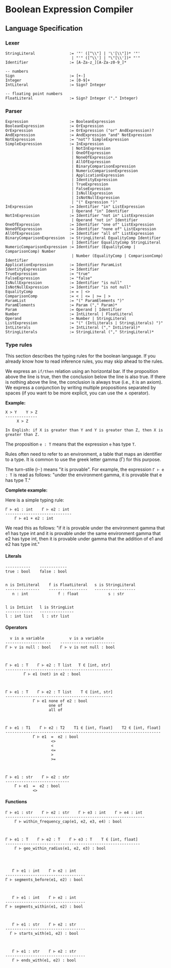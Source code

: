 # Boolean Expression Compiler

## Language Specification

### Lexer

```nocode
StringLiteral               := '"' ([^\\"] | '\'[\\"])* '"'
                             | "'" ([^\\'] | "\"[\\'])* "'"
Identifier                  := [A-Za-z_][A-Za-z0-9_]*

-- numbers
Sign                        := [+-]
Integer                     := [0-9]+
IntLiteral                  := Sign? Integer

-- floating point numbers
FloatLiteral                := Sign? Integer ("." Integer)
```

### Parser

```nocode
Expression                  := BooleanExpression
BooleanExpression           := OrExpression
OrExpression                := OrExpression ("or" AndExpression)?
AndExpression               := AndExpression "and" NotExpression
NotExpression               := "not"? SimpleExpression
SimpleExpression            := InExpression
                             | NotInExpression
                             | OneOfExpression
                             | NoneOfExpression
                             | AllOfExpression
                             | BinaryComparisonExpression
                             | NumericComparisonExpression
                             | ApplicationExpression
                             | IdentityExpression
                             | TrueExpression
                             | FalseExpression
                             | IsNullExpression
                             | IsNotNullExpression
                             | "(" Expression ")"
InExpression                := Identifier "in" ListExpression
                             | Operand "in" Identifier
NotInExpression             := Identifier "not in" ListExpression
                             | Operand "not in" Identifier
OneOfExpression             := Identifier "one of" ListExpression
NoneOfExpression            := Identifier "none of" ListExpression
AllOfExpression             := Identifier "all of" ListExpression
BinaryComparisonExpression  := StringLiteral EqualityComp Identifier
                             | Identifier EqualityComp StringLiteral
NumericComparisonExpression := Identifier (EqualityComp | ComparisonComp) Number
                             | Number (EqualityComp | ComparisonComp) Identifier
ApplicationExpression       := Identifier ParamList
IdentityExpression          := Identifier
TrueExpression              := "true"
FalseExpression             := "false"
IsNullExpression            := Identifier "is null"
IsNotNullExpression         := Identifier "is not null"
EqualityComp                := = | <>
ComparisonComp              := < | <= | >= | >
ParamList                   := "(" ParamElements ")"
ParamElements               := Param ("," Param)*
Param                       := Operand | Identifier
Number                      := IntLiteral | FloatLiteral
Operand                     := Number | StringLiteral
ListExpression              := "(" (IntLiterals | StringLiterals) ")"
IntLiterals                 := IntLiteral ("," IntLiteral)*
StringLiterals              := StringLiteral ("," StringLiteral)*
```


### Type rules

This section describes the typing rules for the boolean language.
If you already know how to read inference rules, you may skip ahead
to the rules.

We express an `if/then` relation using an horizontal bar.  If the
proposition above the line is true, then the conclusion below the line
is also true.  If there is nothing above the line, the conclusion is
always true (i.e., it is an axiom).  We express a conjunction by
writing multiple propositions separated by spaces (if you want to be
more explicit, you can use the ∧ operator).

**Example:**

```nocode
X > Y    Y > Z
--------------
     X > Z

In English: if X is greater than Y and Y is greater than Z, then X is greater than Z.
```

The proposition `e : T` means that the expression `e` has type `T`.

Rules often need to refer to an environment, a table that maps
an identifier to a type.  It is common to use the greek letter
gamma (Γ) for this purpose.

The turn-stile (⊢) means "it is provable".  For example, the
expression `Γ ⊢ e : T` is read as follows: "under the environment
gamma, it is provable that e has type T."

**Complete example:**

Here is a simple typing rule:

```nocode
Γ ⊢ e1 : int    Γ ⊢ e2 : int
-----------------------------
    Γ ⊢ e1 + e2 : int
```

We read this as follows: "if it is provable under the environment
gamma that e1 has type int and it is provable under the same
environment gamma that e2 has type int, then it is provable under
gamma that the addition of e1 and e2 has type int."


#### Literals

```nocode
-----------    ------------
true : bool    false : bool


n is IntLiteral    f is FloatLiteral   s is StringLiteral
---------------    -----------------   ------------------
   n : int             f : float             s : str


l is IntList   l is StringList
------------   ---------------
l : int list    l : str list
```

#### Operators

```nocode
  v is a variable           v is a variable
--------------------    ------------------------
Γ ⊢ v is null : bool    Γ ⊢ v is not null : bool



Γ ⊢ e1 : T    Γ ⊢ e2 : T list   T ∈ [int, str]
-----------------------------------------------
        Γ ⊢ e1 (not) in e2 : bool



Γ ⊢ e1 : T    Γ ⊢ e2 : T list    T ∈ [int, str]
-----------------------------------------------
            Γ ⊢ e1 none of e2 : bool
                   one of
                   all of



Γ ⊢ e1 : T1    Γ ⊢ e2 : T2    T1 ∈ [int, float]    T2 ∈ [int, float]
--------------------------------------------------------------------
            Γ ⊢ e1  =  e2 : bool
                    <>
                    <
                    <=
                    >
                    >=



Γ ⊢ e1 : str    Γ ⊢ e2 : str
----------------------------
    Γ ⊢ e1  =  e2 : bool
            <>
```


#### Functions

```nocode
Γ ⊢ e1 : str    Γ ⊢ e2 : str    Γ ⊢ e3 : int    Γ ⊢ e4 : int
-------------------------------------------------------------
    Γ ⊢ within_frequency_cap(e1, e2, e3, e4) : bool



Γ ⊢ e1 : T    Γ ⊢ e2 : T    Γ ⊢ e3 : T    T ∈ [int, float]
-----------------------------------------------------------
    Γ ⊢ geo_within_radius(e1, e2, e3) : bool




   Γ ⊢ e1 : int    Γ ⊢ e2 : int
-----------------------------------
Γ ⊢ segments_before(e1, e2) : bool



   Γ ⊢ e1 : int    Γ ⊢ e2 : int
-----------------------------------
Γ ⊢ segments_within(e1, e2) : bool



   Γ ⊢ e1 : str    Γ ⊢ e2 : str
-----------------------------------
  Γ ⊢ starts_with(e1, e2) : bool



   Γ ⊢ e1 : str    Γ ⊢ e2 : str
-----------------------------------
   Γ ⊢ ends_with(e1, e2) : bool
```
